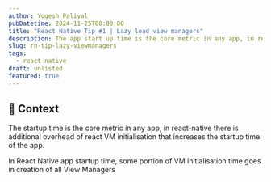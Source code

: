 ```yaml
---
author: Yogesh Paliyal
pubDatetime: 2024-11-25T00:00:00
title: "React Native Tip #1 | Lazy load view managers"
description: The app start up time is the core metric in any app, in react native there is a cold start time, to improve that we can use lazy view manager
slug: rn-tip-lazy-viewmanagers
tags:
  - react-native
draft: unlisted
featured: true
---
```


## 📜 Context 
The startup time is the core metric in any app, in react-native there is additional overhead of react VM initialisation that increases the startup time of the app.

In React Native app startup time, some portion of VM initialisation time goes in creation of all View Managers